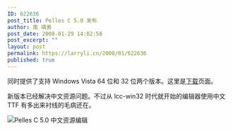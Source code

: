 ```yaml
---
ID: 622636
post_title: Pelles C 5.0 发布
author: 南 靖男
post_date: 2008-01-29 14:02:58
post_excerpt: ""
layout: post
permalink: https://larryli.cn/2008/01/622636
published: true
---
```

<p>同时提供了支持 Windows Vista 64 位和 32 位两个版本。这里是<a href="http://www.smorgasbordet.com/pellesc/download.htm">下载</a>页面。</p>
<p>新版本已经解决中文资源问题。不过从 lcc-win32 时代就开始的编辑器使用中文 TTF 有多出来衬线的毛病还在。</p>
<p><img src="https://larryli.cn/wp-content/uploads/50/5051/2008/01/pellesc5.png" alt="Pelles C 5.0 中文资源编辑"/></p>
